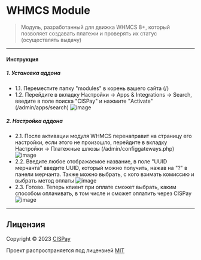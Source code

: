 # WHMCS Module
> Модуль, разработанный для движка WHMCS 8+, который позволяет создавать платежи и проверять их статус (осуществлять выдачу)

---
#### Инструкция
##### 1. Установка аддона
- 1.1. Переместите папку "modules" в корень вашего сайта (/)
- 1.2. Перейдите в вкладку Настройки -> Apps & Integrations -> Search, введите в поле поиска "CISPay" и нажмите "Activate" (/admin/apps/search)
![image](https://github.com/CISPay/WHMCSModule/assets/102430482/67fc72c3-027f-4982-92da-dc2190f5aab8)
##### 2. Настройка аддона
- 2.1. После активации модуля WHMCS перенаправит на страницу его настройки, если этого не произошло, перейдите в вкладку Настройки -> Платежные шлюзы (/admin/configgateways.php)
![image](https://github.com/CISPay/WHMCSModule/assets/102430482/7afe85d6-476d-48df-ac21-27ea8c98f295)
- 2.2. Введите любое отображаемое название, в поле "UUID мерчанта" введите UUID, который можно получить, нажав на "?" в панели мерчанта. Также можно выбрать, с кого взимать комиссию и выбрать метод оплаты
![image](https://github.com/CISPay/WHMCSModule/assets/102430482/997cfa07-385f-4a3d-8843-999859367b5f)
- 2.3. Готово. Теперь клиент при оплате сможет выбрать, каким способом оплачивать, в том числе и сможет оплатить через CISPay
![image](https://github.com/CISPay/WHMCSModule/assets/102430482/beb1303a-4e0b-4b50-b513-a56448d9f1e4)

---

## Лицензия

Copyright © 2023 [CISPay](https://github.com/CISPay)

Проект распространяется под лицензией [MIT](license)
